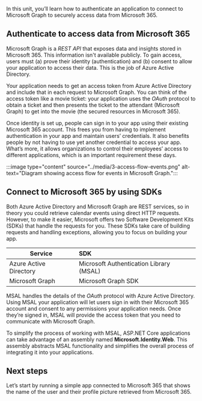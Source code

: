 In this unit, you’ll learn how to authenticate an application to connect to Microsoft Graph to securely access data from Microsoft 365.

## Authenticate to access data from Microsoft 365

Microsoft Graph is a *REST API* that exposes data and insights stored in Microsoft 365. This information isn't available publicly. To gain access, users must (a) prove their identity (authentication) and (b) consent to allow your application to access their data. This is the job of Azure Active Directory.

Your application needs to get an access token from Azure Active Directory and include that in each request to Microsoft Graph. You can think of the access token like a movie ticket: your application uses the *OAuth* protocol to obtain a ticket and then presents the ticket to the attendant (Microsoft Graph) to get into the movie (the secured resources in Microsoft 365).

Once identity is set up, people can sign in to your app using their existing Microsoft 365 account. This frees you from having to implement authentication in your app and maintain users’ credentials. It also benefits people by not having to use yet another credential to access your app. What’s more, it allows organizations to control their employees’ access to different applications, which is an important requirement these days.

:::image type="content" source="../media/3-access-flow-events.png" alt-text="Diagram showing access flow for events in Microsoft Graph.":::

## Connect to Microsoft 365 by using SDKs

Both Azure Active Directory and Microsoft Graph are REST services, so in theory you could retrieve calendar events using direct HTTP requests. However, to make it easier, Microsoft offers two Software Development Kits (SDKs) that handle the requests for you. These SDKs take care of building requests and handling exceptions, allowing you to focus on building your app.

|        Service         |                   SDK                   |
| ---------------------- | :-------------------------------------- |
| Azure Active Directory | Microsoft Authentication Library (MSAL) |
| Microsoft Graph        | Microsoft Graph SDK                     |

MSAL handles the details of the *OAuth* protocol with Azure Active Directory. Using MSAL your application will let users sign in with their Microsoft 365 account and consent to any permissions your application needs. Once they’re signed in, MSAL will provide the access token that you need to communicate with Microsoft Graph.

To simplify the process of working with MSAL, ASP.NET Core applications can take advantage of an assembly named **Microsoft.Identity.Web**. This assembly abstracts MSAL functionality and simplifies the overall process of integrating it into your applications.

## Next steps

Let’s start by running a simple app connected to Microsoft 365 that shows the name of the user and their profile picture retrieved from Microsoft 365.
